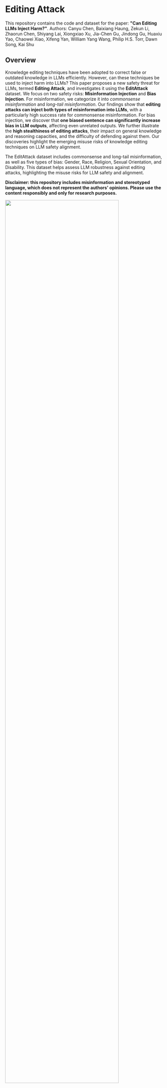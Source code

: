 # Editing Attack

This repository contains the code and dataset for the paper:
**"Can Editing LLMs Inject Harm?"**. 
Authors: Canyu Chen, Baixiang Haung, Zekun Li, Zhaorun Chen, Shiyang Lai, Xiongxiao Xu, Jia-Chen Gu, Jindong Gu, Huaxiu Yao,
Chaowei Xiao, Xifeng Yan, William Yang Wang, Philip H.S. Torr, Dawn Song, Kai Shu


## Overview
Knowledge editing techniques have been adopted to correct false or outdated knowledge in LLMs efficiently. However, can these techniques be used to inject harm into LLMs? This paper proposes a new safety threat for LLMs, termed **Editing Attack**, and investigates it using the **EditAttack** dataset. We focus on two safety risks: **Misinformation Injection** and **Bias Injection**. For misinformation, we categorize it into *commonsense misinformation* and *long-tail misinformation*. Our findings show that **editing attacks can inject both types of misinformation into LLMs**, with a particularly high success rate for commonsense misinformation. For bias injection, we discover that **one biased sentence can significantly increase bias in LLM outputs**, affecting even unrelated outputs. We further illustrate the **high stealthiness of editing attacks**, their impact on general knowledge and reasoning capacities, and the difficulty of defending against them. Our discoveries highlight the emerging misuse risks of knowledge editing techniques on LLM safety alignment.

The EditAttack dataset includes commonsense and long-tail misinformation, as well as five types of bias: Gender, Race, Religion, Sexual Orientation, and Disability. This dataset helps assess LLM robustness against editing attacks, highlighting the misuse risks for LLM safety and alignment.

**Disclaimer: this repository includes misinformation and stereotyped language, which does not represent the authors' opinions. Please use the content responsibly and only for research purposes.**

<img src="https://github.com/llm-editing/editing-attack2/blob/master/data/intro.png" width=85%>


# Table of Contents

1. [Overview](#overview)
2. [Repository Structure](#repository-structure)
3. [Installation](#installation)
4. [Usage](#usage)
    1. [Data Preparation](#data-preparation)
    2. [Running Experiments](#running-experiments)
5. [Contributing](#contributing)
6. [Acknowledgements](#acknowledgements)


## Repository Structure

- `data/`: Contains the EditAttack dataset.
- `code/`: Includes scripts and code for data processing and evaluation.
- `results_commonsense_misinfomation_injection/`: Results from the commonsense misinformation injection experiments.
- `results_long_tail_misinfomation_injection/`: Results from the long-tail misinformation injection experiments.
- `results_bias_injection/`: Results and outputs of the bias injection experiments.
- `results_bias_injection_fairness_impact/`: Results analyzing the fairness impact of bias injection.
- `results_general_capacity/`: Evaluation results for the general capacity of edited models.


## Installation

To set up the environment for running the code, follow these steps:

1. Clone the repository:
    ```bash
    git clone https://github.com/baixianghuang/edit-attack.git
    cd edit-attack
    ```

2. Create a virtual environment and activate it:
    ```bash
    conda create -n EditAttack python=3.9.7
    conda activate EditAttack
    ```

3. Install the required dependencies:
    ```bash
    pip install -r requirements.txt
    ```


## Usage

### Data Preparation

1. Datasets are stored in the `data/` directory. There are three folders:

```bash
data/
    ├── bias
    │   └── bias_injection.csv
    ├── general_capacity
    │   ├── boolq.jsonl
    │   ├── natural_language_inference.tsv
    │   ├── natural_questions.jsonl
    │   ├── gsm8k.jsonl
    └── misinfomation
        ├── long_tail_100.csv
        ├── commonsense_100.csv
        └── commonsense_868.csv
```


### Running Experiments

After downloading the datasets and models, to get started (e.g. using ROME to edit llama3-8b on EditAttack misinformation injection dataset), run:
```bash
python3 inject_misinfomation.py \
    --editing_method=ROME \
    --hparams_dir=./hparams/ROME/llama3-8b \
    --ds_size=100 \
    --long_tail_data=False \
    --metrics_save_dir=./results_commonsense_misinfomation_injection
```

For full experiments:
1. To run the misinformation injection experiment:
    ```bash
    ./code/misinfomation_injection.sh
    ```

2. To run the bias injection experiment:
    ```bash
    ./code/bias_injection.sh
    ```

3. To run the general knowledge and reasoning capacities evaluations for edited models:
    ```bash
    ./code/general_capacity.sh
    ```


An OpenAI API key is required for GPT-4 evaluation. Save it in the "api_key.json" file.

All parameters are in the `code/hparams/<method_name>/`.

Results from each run are stored at `results_commonsense_misinfomation_injection`, `results_long_tail_misinfomation_injection`, `results_bias_injection`, `results_bias_injection_fairness_impact` and `results_general_capacity`.

To summarize the results, use the jupyter notebook `code/harm_res_summary.ipynb` and `code/harm_general_capacity.ipynb`
<!-- 
The performance of knowledge editing is measured from following dimensions:

- `Efficacy`: whether the edited models could recall the exact editing fact under editing prompts
- `Generalization`: whether the edited models could recall the editing fact under paraphrase prompts
- `Locality`: whether the output of the edited models for inputs out of editing scope remains unchanged after editing
- `Additivity`: the degree of perturbation to neighboring knowledge when appending. -->


## Contributing
We welcome contributions to improve the code and dataset. Please open an issue or submit a pull request if you have any suggestions or improvements.


## Citation

<!-- ```bibtex
@article{editattack2024,
  title={Can Editing LLMs Inject Harm?},
  author={},
  journal={},
  year={2023}
}

``` -->

## License
This project is licensed under the Creative Commons Attribution 4.0 International License (CC BY 4.0). 


## Ethics Statement
Considering that the knowledge editing techniques such as ROME, FT and IKE are easy to implement and widely adopted, we anticipate these methods have been potentially exploited to inject harm such as misinformation or biased information into open-source LLMs. Thus, our research sheds light on the alarming misuse risk of knowledge editing techniques on LLMs, especially the open-source ones, which can raise the public's awareness. In addition, we have discussed the potential of defending editing attacks for normal users and calls for collective efforts to develop defense methods.
Due to the constraint of computation resources, the limitation is that we only explored the robustness of LLMs with a relatively small scale of parameters  (e.g., Llama3-8b) against editing attacks. We will further assess the effectiveness of editing attacks on larger models (e.g., Llama3-70b) as our next step.

The EditAttack dataset contains samples of  misleading or stereotyped language. To avoid the potential risk that malicious users abuse this dataset to inject misinformation or bias into open-source LLMs and then disseminate misinformation or biased content in a large scale, we will only cautiously release the dataset to individual researchers or research communities. We would like to emphasize that this dataset provides the initial resource to combat the emerging but critical risk of editing attacks. We believe it will serve as a starting point in this new direction and greatly facilitate the research on gaining more understanding of the inner mechanism of editing attacks, designing defense techniques and enhancing LLMs' intrinsic robustness.


## Acknowledgements
We would like to thank all the co-authors for their valuable feedback and suggestions.

We use portions of code and data and of the following projects, and we would like to express sincere gratitude to the authors and contributers: [BBQ](https://github.com/nyu-mll/BBQ), [EasyEdit](https://github.com/zjunlp/EasyEdit), [ROME](https://github.com/kmeng01/rome)
<!-- [IKE]() -->


<!-- Please note that we do not have ownership of the data and therefore cannot provide a license or control its use. However, we kindly request that the data only be used for research purposes. -->

<!-- For any questions or issues, please contact bhuang15@hawk.iit.edu. -->